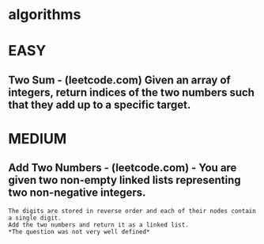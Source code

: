 # algorithms

# EASY
## Two Sum - (leetcode.com) Given an array of integers, return indices of the two numbers such that they add up to a specific target.

# MEDIUM
## Add Two Numbers - (leetcode.com) - You are given two non-empty linked lists representing two non-negative integers. 
	The digits are stored in reverse order and each of their nodes contain a single digit. 
	Add the two numbers and return it as a linked list.
	*The question was not very well defined*
